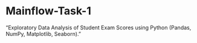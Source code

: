 # Mainflow-Task-1
“Exploratory Data Analysis of Student Exam Scores using Python (Pandas, NumPy, Matplotlib, Seaborn).”
